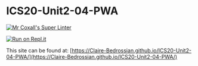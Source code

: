 # ICS20-Unit2-04-PWA

[![Mr Coxall's Super Linter](https://github.com/Claire-Bedrossian/ICS20-Unit2-04-PWA/workflows/Mr%20Coxall's%20Super%20Linter/badge.svg)](https://github.com/Claire-Bedrossian/ICS20-Unit2-04-PWA/actions)

[![Run on Repl.it](https://repl.it/badge/github/Claire-Bedrossian/ICS20-Unit2-04-PWA)](https://repl.it/github/Claire-Bedrossian/ICS20-Unit2-04-PWA)

This site can be found at: [https://Claire-Bedrossian.github.io/ICS20-Unit2-04-PWA/](https://Claire-Bedrossian.github.io/ICS20-Unit2-04-PWA/)
